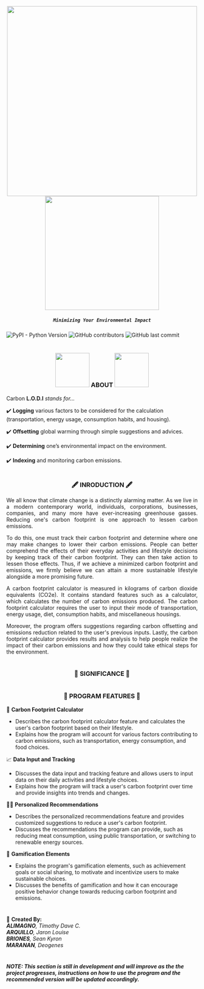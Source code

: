 
<p align="center">
  <img src="https://openseauserdata.com/files/789252fba32d5b8fba2ada31c7494e85.gif" width="500px"/><br>
   <img src="https://cdn.discordapp.com/attachments/1048446248274890764/1090452906676854935/AJKNDKANLD-1.png?fbclid=IwAR375VbPkiX4xkE3Em5QXE7dgA0EyWxoHw4paKdktEC-3ppjOtD3rDQ3dE0" width="300px"/>
</p>

<h5 align="center"><code>Minimizing Your Environmental Impact</code></h5>

![PyPI - Python Version](https://img.shields.io/pypi/pyversions/Django?color=red&logoColor=light%20red&style=for-the-badge) ![GitHub contributors](https://img.shields.io/github/contributors/JaronLouise/Carbon_LODI?color=blue&style=for-the-badge) ![GitHub last commit](https://img.shields.io/github/last-commit/JaronLouise/Carbon_LODI?style=for-the-badge)

#
<h3 align = "center"><img src="https://i.pinimg.com/originals/ee/9d/de/ee9dde88ff4949f5984bf108bdeea0bc.gif" width="90px"/> ABOUT <img src="https://i.pinimg.com/originals/ee/9d/de/ee9dde88ff4949f5984bf108bdeea0bc.gif" width="90px"/></h3>

Carbon __L.O.D.I__ _stands for..._

✔️ __Logging__ various factors to be considered for the calculation (transportation, energy usage, consumption habits, and housing).

✔️ __Offsetting__ global warming through simple suggestions and advices. 

✔️ __Determining__ one’s environmental impact on the environment.

✔️ __Indexing__ and monitoring carbon emissions.

#

<h3 align = "center">🖋 INRODUCTION 🖋</h3>

<p align="justify">
We all know that climate change is a distinctly alarming matter. As we live in a modern contemporary world, individuals, corporations, businesses, companies, and many more have ever-increasing greenhouse gasses. Reducing one's carbon footprint is one approach to lessen carbon emissions.
</p>

<p align="justify">
To do this, one must track their carbon footprint and determine where one may make changes to lower their carbon emissions. People can better comprehend the effects of their everyday activities and lifestyle decisions by keeping track of their carbon footprint. They can then take action to lessen those effects. Thus, if we achieve a minimized carbon footprint and emissions, we firmly believe we can attain a more sustainable lifestyle alongside a more promising future.
</p>

<p align="justify">
A carbon footprint calculator is measured in kilograms of carbon dioxide equivalents (CO2e). It contains standard features such as a calculator, which calculates the number of carbon emissions produced. The carbon footprint calculator requires the user to input their mode of transportation, energy usage, diet, consumption habits, and miscellaneous housings.
</p>


<p align="justify">
Moreover, the program offers suggestions regarding carbon offsetting and emissions reduction related to the user's previous inputs. Lastly, the carbon footprint calculator provides results and analysis to help people realize the impact of their carbon emissions and how they could take ethical steps for the environment.
</p>

#

<h3 align="center">🔋 SIGNIFICANCE 🔋</h3>

#

<h3 align="center">🚀 PROGRAM FEATURES 🚀</h3>

🧮 __Carbon Footprint Calculator__

* Describes the carbon footprint calculator feature and calculates the user's carbon footprint based on their lifestyle.  
* Explains how the program will account for various factors contributing to carbon emissions, such as transportation, energy consumption, and food choices.

📈 __Data Input and Tracking__

* Discusses the data input and tracking feature and allows users to input data on their daily activities and lifestyle choices.  
* Explains how the program will track a user's carbon footprint over time and provide insights into trends and changes.

👨‍🏫 __Personalized Recommendations__

* Describes the personalized recommendations feature and provides customized suggestions to reduce a user's carbon footprint.  
* Discusses the recommendations the program can provide, such as reducing meat consumption, using public transportation, or switching to renewable energy sources.

🎲 __Gamification Elements__

* Explains the program's gamification elements, such as achievement goals or social sharing, to motivate and incentivize users to make sustainable choices.  
* Discusses the benefits of gamification and how it can encourage positive behavior change towards reducing carbon footprint and emissions.
 
#

📝 __Created By:__  
___ALIMAGNO__, Timothy Dave C.   
__ARQUILLO__, Jaron Louise   
__BRIONES__, Sean Kyron   
__MARANAN__, Deogenes_
#

##### NOTE: This section is still in development and will improve as the the project progresses, instructions on how to use the program and the recommended version will be updated accordingly. 
#
